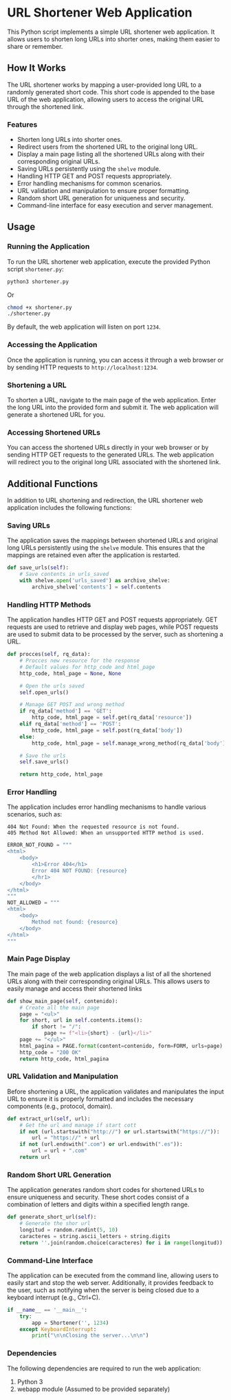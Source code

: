 # URL Shortener Web Application

This Python script implements a simple URL shortener web application. It allows users to shorten long URLs into shorter ones, making them easier to share or remember.

## How It Works

The URL shortener works by mapping a user-provided long URL to a randomly generated short code. This short code is appended to the base URL of the web application, allowing users to access the original URL through the shortened link.

### Features

- Shorten long URLs into shorter ones.
- Redirect users from the shortened URL to the original long URL.
- Display a main page listing all the shortened URLs along with their corresponding original URLs.
- Saving URLs persistently using the `shelve` module.
- Handling HTTP GET and POST requests appropriately.
- Error handling mechanisms for common scenarios.
- URL validation and manipulation to ensure proper formatting.
- Random short URL generation for uniqueness and security.
- Command-line interface for easy execution and server management.

## Usage

### Running the Application

To run the URL shortener web application, execute the provided Python script `shortener.py`:

```bash
python3 shortener.py
```

Or

```bash
chmod +x shortener.py
./shortener.py
```


By default, the web application will listen on port `1234`.

### Accessing the Application

Once the application is running, you can access it through a web browser or by sending HTTP requests to `http://localhost:1234`.

### Shortening a URL

To shorten a URL, navigate to the main page of the web application. Enter the long URL into the provided form and submit it. The web application will generate a shortened URL for you.

### Accessing Shortened URLs

You can access the shortened URLs directly in your web browser or by sending HTTP GET requests to the generated URLs. The web application will redirect you to the original long URL associated with the shortened link.

## Additional Functions

In addition to URL shortening and redirection, the URL shortener web application includes the following functions:

### Saving URLs

The application saves the mappings between shortened URLs and original long URLs persistently using the `shelve` module. This ensures that the mappings are retained even after the application is restarted.

```python
def save_urls(self):
    # Save contents in urls_saved
    with shelve.open('urls_saved') as archivo_shelve:
        archivo_shelve['contents'] = self.contents
```

### Handling HTTP Methods

The application handles HTTP GET and POST requests appropriately. GET requests are used to retrieve and display web pages, while POST requests are used to submit data to be processed by the server, such as shortening a URL.

```python
def procces(self, rq_data):
    # Procces new resource for the response
    # Default values for http_code and html_page
    http_code, html_page = None, None

    # Open the urls saved
    self.open_urls()

    # Manage GET POST and wrong method
    if rq_data['method'] == 'GET':
        http_code, html_page = self.get(rq_data['resource'])
    elif rq_data['method'] == 'POST':
        http_code, html_page = self.post(rq_data['body'])
    else:
        http_code, html_page = self.manage_wrong_method(rq_data['body'])

    # Save the urls
    self.save_urls()

    return http_code, html_page
```

### Error Handling

The application includes error handling mechanisms to handle various scenarios, such as:

    404 Not Found: When the requested resource is not found.
    405 Method Not Allowed: When an unsupported HTTP method is used.

```python
ERROR_NOT_FOUND = """
<html>
    <body>
        <h1>Error 404</h1>
        Error 404 NOT FOUND: {resource}
        </hr1>
    </body>
</html>
"""
NOT_ALLOWED = """
<html>
    <body>
        Method not found: {resource}
    </body>
</html>
"""
```

### Main Page Display

The main page of the web application displays a list of all the shortened URLs along with their corresponding original URLs. This allows users to easily manage and access their shortened links

```python
def show_main_page(self, contenido):
    # Create all the main page
    page = "<ul>"
    for short, url in self.contents.items():
        if short != "/":
            page += f"<li>{short} - {url}</li>"
    page += "</ul>"
    html_pagina = PAGE.format(content=contenido, form=FORM, urls=page)
    http_code = "200 OK"
    return http_code, html_pagina
```

### URL Validation and Manipulation

Before shortening a URL, the application validates and manipulates the input URL to ensure it is properly formatted and includes the necessary components (e.g., protocol, domain).

```python
def extract_url(self, url):
    # Get the url and manage if start cott
    if not (url.startswith("http://") or url.startswith("https://")):
        url = "https://" + url
    if not (url.endswith(".com") or url.endswith(".es")):
        url = url + ".com"
    return url
```

### Random Short URL Generation

The application generates random short codes for shortened URLs to ensure uniqueness and security. These short codes consist of a combination of letters and digits within a specified length range.


```python
def generate_short_url(self):
    # Generate the shor url
    longitud = random.randint(5, 10)
    caracteres = string.ascii_letters + string.digits
    return ''.join(random.choice(caracteres) for i in range(longitud))
```

### Command-Line Interface

The application can be executed from the command line, allowing users to easily start and stop the web server. Additionally, it provides feedback to the user, such as notifying when the server is being closed due to a keyboard interrupt (e.g., Ctrl+C).

```python
if __name__ == '__main__':
    try:
        app = Shortener('', 1234)
    except KeyboardInterrupt:
        print("\n\nClosing the server...\n\n")
```

### Dependencies

The following dependencies are required to run the web application:

1. Python 3
2. webapp module (Assumed to be provided separately)
